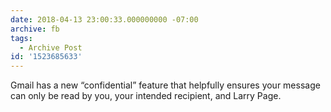 ```yaml
---
date: 2018-04-13 23:00:33.000000000 -07:00
archive: fb
tags: 
  - Archive Post
id: '1523685633'
---
```


Gmail has a new “confidential” feature that helpfully ensures your message can only be read by you, your intended recipient, and Larry Page.

